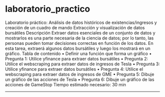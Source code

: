 # laboratorio_practico
Laboratorio práctico: Análisis de datos históricos de existencias/ingresos y creación de un cuadro de mando
Extracción y visualización de datos bursátiles
Descripción
Extraer datos esenciales de un conjunto de datos y mostrarlos es una parte necesaria de la ciencia de datos; por lo tanto, las personas pueden tomar decisiones correctas en función de los datos. En esta tarea, extraerá algunos datos bursátiles y luego los mostrará en un gráfico.
Tabla de contenido
•	Definir una función que forma un gráfico
•	Pregunta 1: Utilice yfinance para extraer datos bursátiles
•	Pregunta 2: Utilice el webscraping para extraer datos de ingresos de Tesla
•	Pregunta 3: Utilice yfinance para extraer datos bursátiles
•	Pregunta 4: Utilice el webscraping para extraer datos de ingresos de GME
•	Pregunta 5: Dibuje un gráfico de las acciones de Tesla
•	Pregunta 6: Dibuje un gráfico de las acciones de GameStop
Tiempo estimado necesario: 30 min
________________________________________
